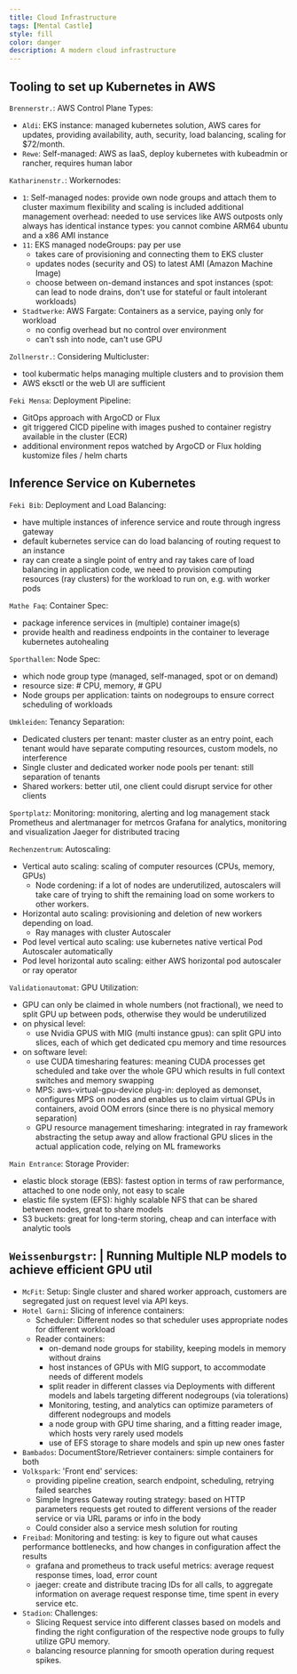 ```yaml
---
title: Cloud Infrastructure
tags: [Mental Castle]
style: fill
color: danger
description: A modern cloud infrastructure
---
```


## Tooling to set up Kubernetes in AWS

`Brennerstr.`: AWS Control Plane Types:

- `Aldi`: EKS instance: managed kubernetes solution, AWS cares for updates, providing availability, auth, security, load balancing, scaling for $72/month.
- `Rewe`: Self-managed: AWS as IaaS, deploy kubernetes with kubeadmin or rancher, requires human labor

`Katharinenstr.`: Workernodes: 
- `1`: Self-managed nodes: provide own node groups and attach them to cluster
maximum flexibility and scaling is included
additional management overhead: 
needed to use services like AWS outposts
only always has identical instance types: you cannot combine ARM64 ubuntu and a x86 AMI instance
- `11`: EKS managed nodeGroups: pay per use
  - takes care of provisioning and connecting them to EKS cluster
  - updates nodes (security and OS)  to latest AMI (Amazon Machine Image)
  - choose between on-demand instances and spot instances (spot: can lead to node drains, don't use for stateful or fault intolerant workloads)
- `Stadtwerke`: AWS Fargate: Containers as a service, paying only for workload
    - no config overhead but no control over environment
    - can't ssh into node, can't use GPU

`Zollnerstr.`: Considering Multicluster: 
- tool kubermatic helps managing multiple clusters and to provision them
- AWS eksctl or the web UI are sufficient

`Feki Mensa`: Deployment Pipeline: 
- GitOps approach with ArgoCD or Flux
- git triggered CICD pipeline with images pushed to container registry available in the cluster (ECR)
- additional environment repos watched by ArgoCD or Flux holding kustomize files / helm charts

## Inference Service on Kubernetes

`Feki Bib`: Deployment and Load Balancing:
- have multiple instances of inference service and route through ingress gateway
- default kubernetes service can do load balancing of routing request to an instance
- ray can create a single point of entry and ray takes care of load balancing in application code, we need to provision computing resources (ray clusters) for the workload to run on, e.g. with worker pods

`Mathe Faq`: Container Spec:
- package inference services in (multiple) container image(s)
- provide health and readiness endpoints in the container to leverage kubernetes autohealing

`Sporthallen`: Node Spec:
- which node group type (managed, self-managed, spot or on demand)
- resource size: # CPU, memory, # GPU
- Node groups per application: taints on nodegroups to ensure correct scheduling of workloads

`Umkleiden`: Tenancy Separation: 
- Dedicated clusters per tenant: master cluster as an entry point, each tenant would have separate computing resources, custom models, no interference
- Single cluster and dedicated worker node pools per tenant: still separation of tenants
- Shared workers: better util, one client could disrupt service for other clients

`Sportplatz`: Monitoring: monitoring, alerting and log management stack
Prometheus and alertmanager for metrcos
Grafana for analytics, monitoring and visualization
Jaeger for distributed tracing

`Rechenzentrum`: Autoscaling: 
- Vertical auto scaling: scaling of computer resources (CPUs, memory, GPUs)
  - Node cordening: if a lot of nodes are underutilized, autoscalers will take care of trying to shift the remaining load on some workers to other workers.
- Horizontal auto scaling: provisioning and deletion of new workers depending on load.
  - Ray manages with cluster Autoscaler
- Pod level vertical auto scaling: use kubernetes native vertical Pod Autoscaler automatically
- Pod level horizontal auto scaling: either AWS horizontal pod autoscaler or ray operator

`Validationautomat`: GPU Utilization: 
- GPU can only be claimed in whole numbers (not fractional), we need to split GPU up between pods, otherwise they would be underutilized
- on physical level: 
  - use Nvidia GPUS with MIG (multi instance gpus): can split GPU into slices, each of which get dedicated cpu memory and time resources
- on software level:
    - use CUDA timesharing features: meaning CUDA processes get scheduled and take over the whole GPU which results in full context switches and memory swapping
    - MPS: aws-virtual-gpu-device plug-in: deployed as demonset, configures MPS on nodes and enables us to claim virtual GPUs in containers, avoid OOM errors (since there is no physical memory separation)
    - GPU resource management timesharing: integrated in ray framework abstracting the setup away and allow fractional GPU slices in the actual application code, relying on ML frameworks

`Main Entrance`: Storage Provider: 
- elastic block storage (EBS): fastest option in terms of raw performance, attached to one node only, not easy to scale
- elastic file system (EFS): highly scalable NFS that can be shared between nodes, great to share models 
- S3 buckets: great for long-term storing, cheap and can interface with analytic tools

## `Weissenburgstr`: | Running Multiple NLP models to achieve efficient GPU util

- `McFit`: Setup: Single cluster and shared worker approach, customers are segregated just on request level via API keys.
- `Hotel Garni`: Slicing of inference containers: 
  - Scheduler: Different nodes so that scheduler uses appropriate nodes for different workload  
  - Reader containers:
    - on-demand node groups for stability, keeping models in memory without drains
    - host instances of GPUs with MIG support, to accommodate needs of different models
    - split reader in different classes via Deployments with different models and labels targeting different nodegroups (via tolerations)
    - Monitoring, testing, and analytics can optimize parameters of different nodegroups and models
    - a node group with GPU time sharing, and a fitting reader image, which hosts very rarely used models
    - use of EFS storage to share models and spin up new ones faster
- `Bambados`: DocumentStore/Retriever containers: simple containers for both
- `Volkspark`: 'Front end' services: 
  - providing pipeline creation, search endpoint, scheduling, retrying failed searches
  - Simple Ingress Gateway routing strategy: based on HTTP parameters requests get routed to different versions of the reader service or via URL params or info in the body
  - Could consider also a service mesh solution for routing
- `Freibad`: Monitoring and testing: is key to figure out what causes performance bottlenecks, and how changes in configuration affect the results
  - grafana and prometheus to track useful metrics: average request response times, load, error count
  - jaeger: create and distribute tracing IDs for all calls, to aggregate information on average request response time, time spent in every service etc.
- `Stadion`: Challenges:
    - Slicing Request service into different classes based on models and finding the right configuration of the respective node groups to fully utilize GPU memory.
    - balancing resource planning for smooth operation during request spikes.